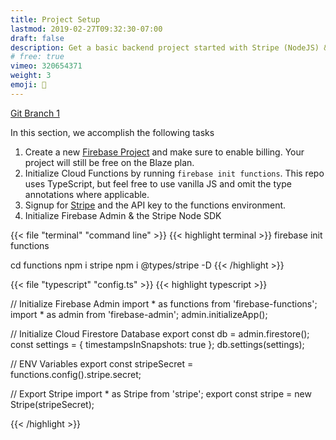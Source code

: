 ```yaml
---
title: Project Setup
lastmod: 2019-02-27T09:32:30-07:00
draft: false
description: Get a basic backend project started with Stripe (NodeJS) & Firebase Cloud Functions. 
# free: true
vimeo: 320654371
weight: 3
emoji: 👶
---
```


[Git Branch 1](https://github.com/codediodeio/stripe-firebase-master-course/tree/1-initial-setup)

In this section, we accomplish the following tasks

1. Create a new [Firebase Project](https://google.firebase.com) and make sure to enable billing. Your project will still be free on the Blaze plan.
2. Initialize Cloud Functions by running `firebase init functions`. This repo uses TypeScript, but feel free to use vanilla JS and omit the type annotations where applicable.
3. Signup for [Stripe](https://stripe.com/) and the API key to the functions environment.
4. Initialize Firebase Admin & the Stripe Node SDK


{{< file "terminal" "command line" >}}
{{< highlight terminal >}}
firebase init functions

cd functions
npm i stripe
npm i @types/stripe -D
{{< /highlight >}}

{{< file "typescript" "config.ts" >}}
{{< highlight typescript >}}

// Initialize Firebase Admin
import * as functions from 'firebase-functions';
import * as admin from 'firebase-admin';
admin.initializeApp();

// Initialize Cloud Firestore Database
export const db = admin.firestore();
const settings = { timestampsInSnapshots: true };
db.settings(settings);

// ENV Variables
export const stripeSecret = functions.config().stripe.secret;

// Export Stripe
import * as Stripe from 'stripe'; 
export const stripe = new Stripe(stripeSecret);

{{< /highlight >}}